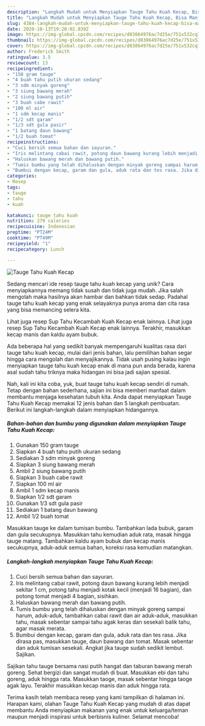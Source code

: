 ```yaml
---
description: "Langkah Mudah untuk Menyiapkan Tauge Tahu Kuah Kecap, Bisa Manjain Lidah"
title: "Langkah Mudah untuk Menyiapkan Tauge Tahu Kuah Kecap, Bisa Manjain Lidah"
slug: 4384-langkah-mudah-untuk-menyiapkan-tauge-tahu-kuah-kecap-bisa-manjain-lidah
date: 2020-10-13T19:20:02.839Z
image: https://img-global.cpcdn.com/recipes/d83864976ac7d25e/751x532cq70/tauge-tahu-kuah-kecap-foto-resep-utama.jpg
thumbnail: https://img-global.cpcdn.com/recipes/d83864976ac7d25e/751x532cq70/tauge-tahu-kuah-kecap-foto-resep-utama.jpg
cover: https://img-global.cpcdn.com/recipes/d83864976ac7d25e/751x532cq70/tauge-tahu-kuah-kecap-foto-resep-utama.jpg
author: Frederick Smith
ratingvalue: 3.5
reviewcount: 13
recipeingredient:
- "150 gram tauge"
- "4 buah tahu putih ukuran sedang"
- "3 sdm minyak goreng"
- "3 siung bawang merah"
- "2 siung bawang putih"
- "3 buah cabe rawit"
- "100 ml air"
- "1 sdm kecap manis"
- "1/2 sdt garam"
- "1/3 sdt gula pasir"
- "1 batang daun bawang"
- "1/2 buah tomat"
recipeinstructions:
- "Cuci bersih semua bahan dan sayuran."
- "Iris melintang cabai rawit, potong daun bawang kurang lebih menjadi sekitar 1 cm, potong tahu menjadi kotak kecil (menjadi 16 bagian), dan potong tomat menjadi 4 bagian, sisihkan."
- "Haluskan bawang merah dan bawang putih."
- "Tumis bumbu yang telah dihaluskan dengan minyak goreng sampai harum, aduk-aduk, tambahkan cabai rawit dan air aduk-aduk, masukkan tahu, masak sebentar sampai tahu agak keras dan sesekali balik tahu, agar masak merata."
- "Bumbui dengan kecap, garam dan gula, aduk rata dan tes rasa. Jika dirasa pas, masukkan tauge, daun bawang dan tomat. Masak sebentar dan aduk tumisan sesekali. Angkat jika tauge sudah sedikit lembut. Sajikan."
categories:
- Resep
tags:
- tauge
- tahu
- kuah

katakunci: tauge tahu kuah 
nutrition: 279 calories
recipecuisine: Indonesian
preptime: "PT24M"
cooktime: "PT49M"
recipeyield: "1"
recipecategory: Lunch

---
```



![Tauge Tahu Kuah Kecap](https://img-global.cpcdn.com/recipes/d83864976ac7d25e/751x532cq70/tauge-tahu-kuah-kecap-foto-resep-utama.jpg)

Sedang mencari ide resep tauge tahu kuah kecap yang unik? Cara menyiapkannya memang tidak susah dan tidak juga mudah. Jika salah mengolah maka hasilnya akan hambar dan bahkan tidak sedap. Padahal tauge tahu kuah kecap yang enak selayaknya punya aroma dan cita rasa yang bisa memancing selera kita.

Lihat juga resep Sup Tahu Kecambah Kuah Kecap enak lainnya. Lihat juga resep Sup Tahu Kecambah Kuah Kecap enak lainnya. Terakhir, masukkan kecap manis dan kaldu ayam bubuk.

Ada beberapa hal yang sedikit banyak mempengaruhi kualitas rasa dari tauge tahu kuah kecap, mulai dari jenis bahan, lalu pemilihan bahan segar hingga cara mengolah dan menyajikannya. Tidak usah pusing kalau ingin menyiapkan tauge tahu kuah kecap enak di mana pun anda berada, karena asal sudah tahu triknya maka hidangan ini bisa jadi sajian spesial.


Nah, kali ini kita coba, yuk, buat tauge tahu kuah kecap sendiri di rumah. Tetap dengan bahan sederhana, sajian ini bisa memberi manfaat dalam membantu menjaga kesehatan tubuh kita. Anda dapat menyiapkan Tauge Tahu Kuah Kecap memakai 12 jenis bahan dan 5 langkah pembuatan. Berikut ini langkah-langkah dalam menyiapkan hidangannya.

<!--inarticleads1-->

##### Bahan-bahan dan bumbu yang digunakan dalam menyiapkan Tauge Tahu Kuah Kecap:

1. Gunakan 150 gram tauge
1. Siapkan 4 buah tahu putih ukuran sedang
1. Sediakan 3 sdm minyak goreng
1. Siapkan 3 siung bawang merah
1. Ambil 2 siung bawang putih
1. Siapkan 3 buah cabe rawit
1. Siapkan 100 ml air
1. Ambil 1 sdm kecap manis
1. Siapkan 1/2 sdt garam
1. Gunakan 1/3 sdt gula pasir
1. Sediakan 1 batang daun bawang
1. Ambil 1/2 buah tomat


Masukkan tauge ke dalam tumisan bumbu. Tambahkan lada bubuk, garam dan gula secukupnya. Masukkan tahu kemudian aduk rata, masak hingga tauge matang. Tambahkan kaldu ayam bubuk dan kecap manis secukupnya, aduk-aduk semua bahan, koreksi rasa kemudian matangkan. 

<!--inarticleads2-->

##### Langkah-langkah menyiapkan Tauge Tahu Kuah Kecap:

1. Cuci bersih semua bahan dan sayuran.
1. Iris melintang cabai rawit, potong daun bawang kurang lebih menjadi sekitar 1 cm, potong tahu menjadi kotak kecil (menjadi 16 bagian), dan potong tomat menjadi 4 bagian, sisihkan.
1. Haluskan bawang merah dan bawang putih.
1. Tumis bumbu yang telah dihaluskan dengan minyak goreng sampai harum, aduk-aduk, tambahkan cabai rawit dan air aduk-aduk, masukkan tahu, masak sebentar sampai tahu agak keras dan sesekali balik tahu, agar masak merata.
1. Bumbui dengan kecap, garam dan gula, aduk rata dan tes rasa. Jika dirasa pas, masukkan tauge, daun bawang dan tomat. Masak sebentar dan aduk tumisan sesekali. Angkat jika tauge sudah sedikit lembut. Sajikan.


Sajikan tahu tauge bersama nasi putih hangat dan taburan bawang merah goreng. Sehat bergizi dan sangat mudah di buat. Masukkan ebi dan tahu goreng, aduk hingga rata. Masukkan taoge, masak sebentar hingga taoge agak layu. Terakhir masukkan kecap manis dan aduk hingga rata. 

Terima kasih telah membaca resep yang kami tampilkan di halaman ini. Harapan kami, olahan Tauge Tahu Kuah Kecap yang mudah di atas dapat membantu Anda menyiapkan makanan yang enak untuk keluarga/teman maupun menjadi inspirasi untuk berbisnis kuliner. Selamat mencoba!
